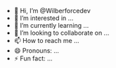 - 👋 Hi, I’m @Wilberforcedev
- 👀 I’m interested in ...
- 🌱 I’m currently learning ...
- 💞️ I’m looking to collaborate on ...
- 📫 How to reach me ...
- 😄 Pronouns: ...
- ⚡ Fun fact: ...

<!---
Wilberforcedev/Wilberforcedev is a ✨ special ✨ repository because its `README.md` (this file) appears on your GitHub profile.
You can click the Preview link to take a look at your changes.
--->
